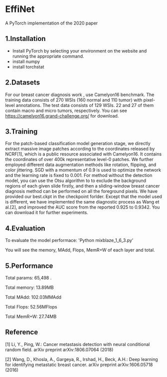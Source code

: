# EffiNet

A PyTorch implementation of the 2020 paper

## 1.Installation
-	Install PyTorch by selecting your environment on the website and running the appropriate command.
-	install numpy 
-	install torchstat 

## 2.Datasets
For our breast cancer diagnosis work , use Camelyon16 benchmark. The training data consists of 270 WSIs (160 normal and 110 tumor) with pixel-level annotations. The test data consists of 129 WSIs. 22 and 27 of them contain macro and micro tumors, respectively. 
You can see https://camelyon16.grand-challenge.org/ for download.

## 3.Training 
For the patch-based classification model generation stage, we directly extract massive image patches according to the coordinates released by NCRF[1], which is a public resource associated with Camelyon16. It contains the coordinates of over 400k representative level-0 patches. We further employed different data augmentation methods like rotation, flipping, and color jittering. SGD with a momentum of 0.9 is used to optimize the network and the learning rate is fixed to 0.001. For method without the detection model, you can use the Otsu algorithm to to exclude the background regions of each given slide firstly, and then a sliding-window breast cancer diagnosis method can be performed on all the foreground pixels.
We have provided our best.ckpt in the checkpoint forlder. Except that the model used is different, we have implemented the same diagnostic process as Wang et al.[2], and improved the AUC score from the reported 0.925 to 0.9342. 
You can download it for further experiments.

## 4.Evaluation
To evaluate the model performace:
'Python mixblaze_1_6_3.py'

You will see the memory, MAdd, Flops, MemR+W of each layer and total.

## 5.Performance
Total params: 65,498
.

Total memory: 13.89MB

Total MAdd: 102.03MMAdd

Total Flops: 52.56MFlops

Total MemR+W: 27.74MB

## Reference
[1] Li, Y., Ping, W.: Cancer metastasis detection with neural conditional random field.
arXiv preprint arXiv:1806.07064 (2018)

[2] Wang, D., Khosla, A., Gargeya, R., Irshad, H., Beck, A.H.: Deep learning for
identifying metastatic breast cancer. arXiv preprint arXiv:1606.05718 (2016)

